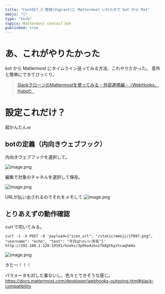 ```yaml
---
title: "CentOS7.3 環境(Vagrant)に Mattermost いれたので bot から Mat"
emoji: "📝"
type: "tech"
topics: Mattermost centos7 bot
published: true
---
```


# あ、これがやりたかった
bot から Mattermost にタイムライン送ってみる方法、これやりたかった。
意外と簡単にできてびっくり。

> [SlackクローンのMattermostを使ってみる - 外部連携編 -（WebHooks、Hubot）](http://qiita.com/terukizm/items/4524249dd7f1298fdc06)

# 設定これだけ？
超かんたんｗ

## botの定義（内向きウェブフック）
内向きウェブフックを選択して。

![image.png](https://qiita-image-store.s3.amazonaws.com/0/44540/5ab96281-0f8f-23ad-9f46-72861bd2aa79.png)

編集で対象のチャネルを選択して保存。

![image.png](https://qiita-image-store.s3.amazonaws.com/0/44540/56e89d8c-f567-6c9c-5c82-7b1e0c4bc723.png)

URLが払い出されるのでそれをメモして
![image.png](https://qiita-image-store.s3.amazonaws.com/0/44540/9fff105a-ba8c-5314-ae52-af8e8417f863.png)

## とりあえずの動作確認
curl で叩いてみる。

```bash:
curl -i -X POST -d 'payload={"icon_url": "/static/emoji/1f697.png", "username": "echo", "text": "今日は\nいい天気"}' http://192.168.1.128:19191/hooks/3p9ko4zkoifk8gtkyztcaqhm4a
```

![image.png](https://qiita-image-store.s3.amazonaws.com/0/44540/20a7a00e-c371-fb18-99be-db47b7c7ddc0.png)

きたー！！！

パラメータも対した事ないし、色々とできそうな感じ。
https://docs.mattermost.com/developer/webhooks-outgoing.html#slack-compatibility


